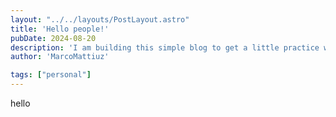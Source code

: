 ```yaml
---
layout: "../../layouts/PostLayout.astro"
title: 'Hello people!'
pubDate: 2024-08-20
description: 'I am building this simple blog to get a little practice with Astro'
author: 'MarcoMattiuz'

tags: ["personal"]
---
```


hello